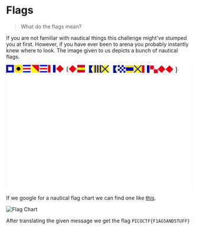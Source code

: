 # Flags

> What do the flags mean?

If you are not familiar with nautical things this challenge might've stumped you at first. However, if you have ever been to arena you probably instantly knew where to look. The image given to us depicts a bunch of nautical flags.

![Nautical Flags](flag.png)

If we google for a nautical flag chart we can find one like [this](https://i.pinimg.com/originals/40/4a/e6/404ae63f940f7b8c9e5b3d7a193f532f.png).

![Flag Chart](https://i.pinimg.com/originals/40/4a/e6/404ae63f940f7b8c9e5b3d7a193f532f.png)

After translating the given message we get the flag `PICOCTF{F1AG5AND5TUFF}`
